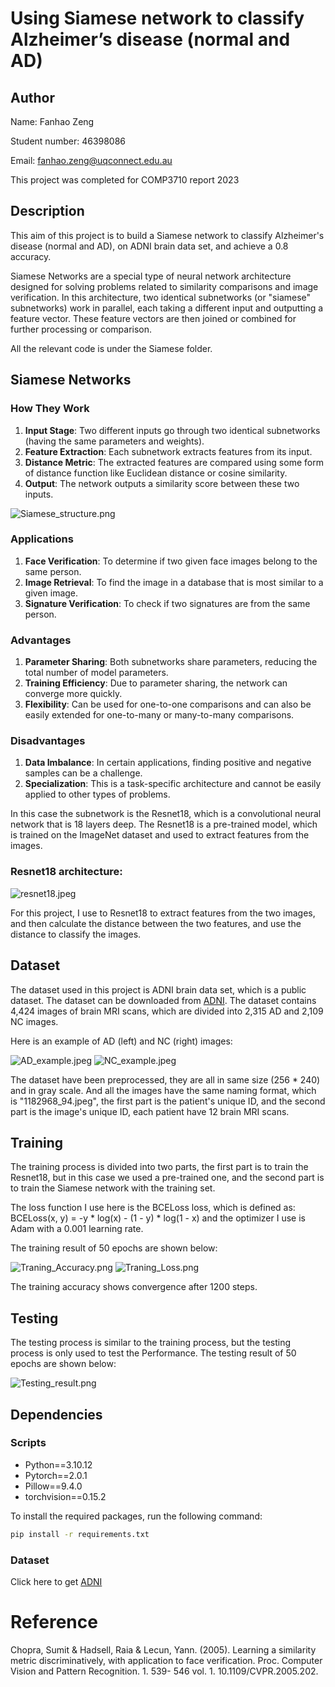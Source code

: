 # Using Siamese network to classify Alzheimer’s disease (normal and AD) 

## Author
Name: Fanhao Zeng

Student number: 46398086

Email: fanhao.zeng@uqconnect.edu.au

This project was completed for COMP3710 report 2023

## Description


This aim of this project is to build a Siamese network to classify Alzheimer's disease (normal and AD), on ADNI brain 
data set, and achieve a 0.8 accuracy.

Siamese Networks are a special type of neural network architecture designed for solving problems related to similarity 
comparisons and image verification. In this architecture, two identical subnetworks (or "siamese" subnetworks) work in 
parallel, each taking a different input and outputting a feature vector. These feature vectors are then joined or 
combined for further processing or comparison.

All the relevant code is under the Siamese folder.

## Siamese Networks

### How They Work

1. **Input Stage**: Two different inputs go through two identical subnetworks (having the same parameters and weights).
2. **Feature Extraction**: Each subnetwork extracts features from its input.
3. **Distance Metric**: The extracted features are compared using some form of distance function like Euclidean distance or cosine similarity.
4. **Output**: The network outputs a similarity score between these two inputs.

![Siamese_structure.png](../Images/Siamese-Architecture.png)

### Applications

1. **Face Verification**: To determine if two given face images belong to the same person.
2. **Image Retrieval**: To find the image in a database that is most similar to a given image.
3. **Signature Verification**: To check if two signatures are from the same person.

### Advantages

1. **Parameter Sharing**: Both subnetworks share parameters, reducing the total number of model parameters.
2. **Training Efficiency**: Due to parameter sharing, the network can converge more quickly.
3. **Flexibility**: Can be used for one-to-one comparisons and can also be easily extended for one-to-many or many-to-many comparisons.

### Disadvantages

1. **Data Imbalance**: In certain applications, finding positive and negative samples can be a challenge.
2. **Specialization**: This is a task-specific architecture and cannot be easily applied to other types of problems.


In this case the subnetwork is the Resnet18, which is a convolutional neural network that is 18 layers deep. The 
Resnet18 is a pre-trained model, which is trained on the ImageNet dataset and used to extract features from the images. 

### Resnet18 architecture:
![resnet18.jpeg](../Images/ResNet-18-Architecture.png)

For this project, I use to Resnet18 to extract features from the two images, and then calculate the distance between
the two features, and use the distance to classify the images.


## Dataset
The dataset used in this project is ADNI brain data set, which is a public dataset. 
The dataset can be downloaded from [ADNI](http://adni.loni.usc.edu/data-samples/access-data/).
The dataset contains 4,424 images of brain MRI scans, which are divided into  2,315 AD and 2,109 NC images.

Here is an example of AD (left) and NC (right) images:

![AD_example.jpeg](../Images/AD_example.jpeg)
![NC_example.jpeg](../Images/NC_example.jpeg)

The dataset have been preprocessed, they are all in same size (256 * 240) and in gray scale.
And all the images have the same naming format, which is "1182968_94.jpeg", the first part is the patient's unique ID, 
and the second part is the image's unique ID, each patient have 12 brain MRI scans.

## Training
The training process is divided into two parts, the first part is to train the Resnet18, but in this case we used a 
pre-trained one, and the second part is to train the Siamese network with the training set.

The loss function I use here is the BCELoss loss, which is defined as: BCELoss(x, y) = -y * log(x) - (1 - y) * log(1 - x)
and the optimizer I use is Adam with a 0.001 learning rate.

The training result of 50 epochs are shown below:

![Traning_Accuracy.png](../Images/Traning_Accuracy.png)
![Traning_Loss.png](../Images/Traning_Loss.png)

The training accuracy shows convergence after 1200 steps.

## Testing
The testing process is similar to the training process, but the testing process is only used to test the Performance.
The testing result of 50 epochs are shown below:

![Testing_result.png](../Images/Test_result.png)

## Dependencies

### Scripts
- Python==3.10.12
- Pytorch==2.0.1
- Pillow==9.4.0
- torchvision==0.15.2

To install the required packages, run the following command:

```bash
pip install -r requirements.txt
```

### Dataset
Click here to get [ADNI](http://adni.loni.usc.edu/data-samples/access-data/)


# Reference
Chopra, Sumit & Hadsell, Raia & Lecun, Yann. (2005). Learning a similarity metric discriminatively, with application to 
face verification. Proc. Computer Vision and Pattern Recognition. 1. 539- 546 vol. 1. 10.1109/CVPR.2005.202. 
